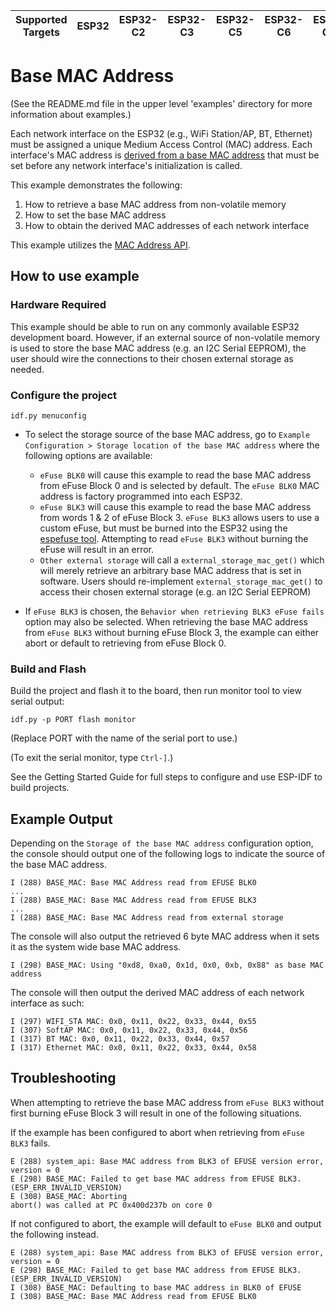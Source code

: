 | Supported Targets | ESP32 | ESP32-C2 | ESP32-C3 | ESP32-C5 | ESP32-C6 | ESP32-C61 | ESP32-H2 | ESP32-H21 | ESP32-P4 | ESP32-S2 | ESP32-S3 |
| ----------------- | ----- | -------- | -------- | -------- | -------- | --------- | -------- | --------- | -------- | -------- | -------- |

# Base MAC Address

(See the README.md file in the upper level 'examples' directory for more information about examples.)

Each network interface on the ESP32 (e.g., WiFi Station/AP, BT, Ethernet) must be assigned a unique Medium Access Control (MAC) address. Each interface's MAC address is [derived from a base MAC address](https://docs.espressif.com/projects/esp-idf/en/latest/api-reference/system/system.html#mac-address) that must be set before any network interface's initialization is called.

This example demonstrates the following:

1. How to retrieve a base MAC address from non-volatile memory
2. How to set the base MAC address
3. How to obtain the derived MAC addresses of each network interface

This example utilizes the [MAC Address API](https://docs.espressif.com/projects/esp-idf/en/latest/api-reference/system/system.html#mac-address).

## How to use example

### Hardware Required

This example should be able to run on any commonly available ESP32 development board. However, if an external source of non-volatile memory is used to store the base MAC address (e.g. an I2C Serial EEPROM), the user should wire the connections to their chosen external storage as needed.

### Configure the project

```
idf.py menuconfig
```

* To select the storage source of the base MAC address, go to `Example Configuration > Storage location of the base MAC address` where the following options are available:
  * `eFuse BLK0` will cause this example to read the base MAC address from eFuse Block 0 and is selected by default. The `eFuse BLK0` MAC address is factory programmed into each ESP32.
  * `eFuse BLK3` will cause this example to read the base MAC address from words 1 & 2 of eFuse Block 3. `eFuse BLK3` allows users to use a custom eFuse, but must be burned into the ESP32 using the [espefuse tool](https://docs.espressif.com/projects/esptool/en/latest/espefuse/index.html). Attempting to read `eFuse BLK3` without burning the eFuse will result in an error.
  * `Other external storage` will call a `external_storage_mac_get()` which will merely retrieve an arbitrary base MAC address that is set in software. Users should re-implement `external_storage_mac_get()` to access their chosen external storage (e.g. an I2C Serial EEPROM)

* If `eFuse BLK3` is chosen, the `Behavior when retrieving BLK3 eFuse fails` option may also be selected. When retrieving the base MAC address from `eFuse BLK3` without burning eFuse Block 3, the example can either abort or default to retrieving from eFuse Block 0.

### Build and Flash

Build the project and flash it to the board, then run monitor tool to view serial output:

```
idf.py -p PORT flash monitor
```

(Replace PORT with the name of the serial port to use.)

(To exit the serial monitor, type ``Ctrl-]``.)

See the Getting Started Guide for full steps to configure and use ESP-IDF to build projects.

## Example Output

Depending on the `Storage of the base MAC address` configuration option, the console should output one of the following logs to indicate the source of the base MAC address.

```
I (288) BASE_MAC: Base MAC Address read from EFUSE BLK0
...
I (288) BASE_MAC: Base MAC Address read from EFUSE BLK3
...
I (288) BASE_MAC: Base MAC Address read from external storage
```

The console will also output the retrieved 6 byte MAC address when it sets it as the system wide base MAC address.
```
I (298) BASE_MAC: Using "0xd8, 0xa0, 0x1d, 0x0, 0xb, 0x88" as base MAC address
```

The console will then output the derived MAC address of each network interface as such:
```
I (297) WIFI_STA MAC: 0x0, 0x11, 0x22, 0x33, 0x44, 0x55
I (307) SoftAP MAC: 0x0, 0x11, 0x22, 0x33, 0x44, 0x56
I (317) BT MAC: 0x0, 0x11, 0x22, 0x33, 0x44, 0x57
I (317) Ethernet MAC: 0x0, 0x11, 0x22, 0x33, 0x44, 0x58
```

## Troubleshooting

When attempting to retrieve the base MAC address from `eFuse BLK3` without first burning eFuse Block 3 will result in one of the following situations.

If the example has been configured to abort when retrieving from `eFuse BLK3` fails.

```
E (288) system_api: Base MAC address from BLK3 of EFUSE version error, version = 0
E (298) BASE_MAC: Failed to get base MAC address from EFUSE BLK3. (ESP_ERR_INVALID_VERSION)
E (308) BASE_MAC: Aborting
abort() was called at PC 0x400d237b on core 0
```

If not configured to abort, the example will default to `eFuse BLK0` and output the following instead.

```
E (288) system_api: Base MAC address from BLK3 of EFUSE version error, version = 0
E (298) BASE_MAC: Failed to get base MAC address from EFUSE BLK3. (ESP_ERR_INVALID_VERSION)
I (308) BASE_MAC: Defaulting to base MAC address in BLK0 of EFUSE
I (308) BASE_MAC: Base MAC Address read from EFUSE BLK0
```
